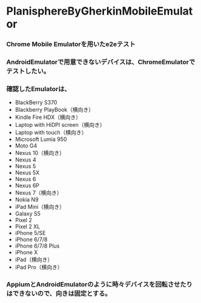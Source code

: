 # PlanisphereByGherkinMobileEmulator
### Chrome Mobile Emulatorを用いたe2eテスト
### AndroidEmulatorで用意できないデバイスは、ChromeEmulatorでテストしたい。
### 確認したEmulatorは、
* BlackBerry S370
* Blackberry PlayBook（横向き）
* Kindle Fire HDX（横向き）
* Laptop with HiDPI screen（横向き）
* Laptop with touch（横向き）
* Microsoft Lumia 950
* Moto G4
* Nexus 10（横向き）
* Nexus 4
* Nexus 5
* Nexus 5X
* Nexus 6
* Nexus 6P
* Nexus 7（横向き）
* Nokia N9
* iPad Mini（横向き）
* Galaxy S5
* Pixel 2
* Pixel 2 XL
* iPhone 5/SE
* iPhone 6/7/8
* iPhone 6/7/8 Plus
* iPhone X
* iPad（横向き）
* iPad Pro（横向き）
### AppiumとAndroidEmulatorのように時々デバイスを回転させたりはできないので、向きは固定とする。
